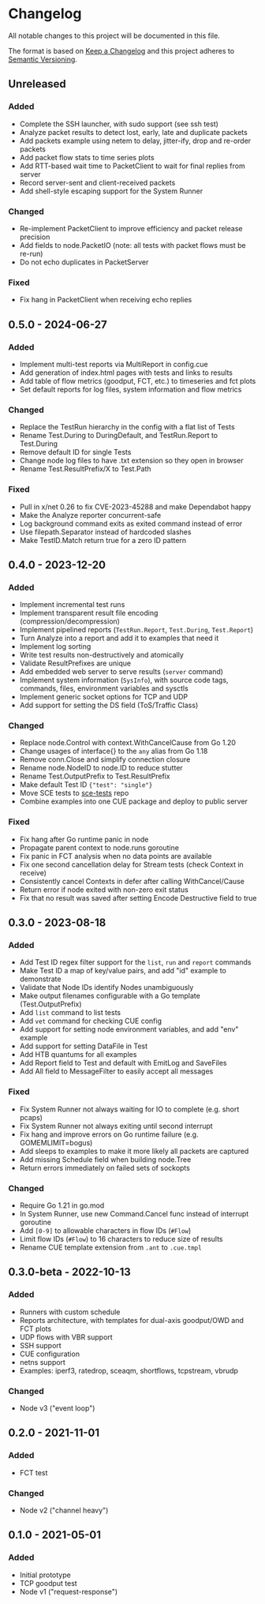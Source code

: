 # Changelog

All notable changes to this project will be documented in this file.

The format is based on [Keep a Changelog](http://keepachangelog.com/en/1.0.0/)
and this project adheres to
[Semantic Versioning](http://semver.org/spec/v2.0.0.html).

## Unreleased

### Added

- Complete the SSH launcher, with sudo support (see ssh test)
- Analyze packet results to detect lost, early, late and duplicate packets
- Add packets example using netem to delay, jitter-ify, drop and re-order packets
- Add packet flow stats to time series plots
- Add RTT-based wait time to PacketClient to wait for final replies from server
- Record server-sent and client-received packets
- Add shell-style escaping support for the System Runner

### Changed

- Re-implement PacketClient to improve efficiency and packet release precision
- Add fields to node.PacketIO (note: all tests with packet flows must be re-run)
- Do not echo duplicates in PacketServer

### Fixed

- Fix hang in PacketClient when receiving echo replies

## 0.5.0 - 2024-06-27

### Added

- Implement multi-test reports via MultiReport in config.cue
- Add generation of index.html pages with tests and links to results
- Add table of flow metrics (goodput, FCT, etc.) to timeseries and fct plots
- Set default reports for log files, system information and flow metrics

### Changed

- Replace the TestRun hierarchy in the config with a flat list of Tests
- Rename Test.During to DuringDefault, and TestRun.Report to Test.During
- Remove default ID for single Tests
- Change node log files to have .txt extension so they open in browser
- Rename Test.ResultPrefix/X to Test.Path

### Fixed

- Pull in x/net 0.26 to fix CVE-2023-45288 and make Dependabot happy
- Make the Analyze reporter concurrent-safe
- Log background command exits as exited command instead of error
- Use filepath.Separator instead of hardcoded slashes
- Make TestID.Match return true for a zero ID pattern

## 0.4.0 - 2023-12-20

### Added

- Implement incremental test runs
- Implement transparent result file encoding (compression/decompression)
- Implement pipelined reports (`TestRun.Report`, `Test.During`, `Test.Report`)
- Turn Analyze into a report and add it to examples that need it
- Implement log sorting
- Write test results non-destructively and atomically
- Validate ResultPrefixes are unique
- Add embedded web server to serve results (`server` command)
- Implement system information (`SysInfo`), with source code tags, commands,
  files, environment variables and sysctls
- Implement generic socket options for TCP and UDP
- Add support for setting the DS field (ToS/Traffic Class)

### Changed

- Replace node.Control with context.WithCancelCause from Go 1.20
- Change usages of interface{} to the `any` alias from Go 1.18
- Remove conn.Close and simplify connection closure
- Rename node.NodeID to node.ID to reduce stutter
- Rename Test.OutputPrefix to Test.ResultPrefix
- Make default Test ID `{"test": "single"}`
- Move SCE tests to [sce-tests](https://github.com/heistp/sce-tests) repo
- Combine examples into one CUE package and deploy to public server

### Fixed

- Fix hang after Go runtime panic in node
- Propagate parent context to node.runs goroutine
- Fix panic in FCT analysis when no data points are available
- Fix one second cancellation delay for Stream tests (check Context in receive)
- Consistently cancel Contexts in defer after calling WithCancel/Cause
- Return error if node exited with non-zero exit status
- Fix that no result was saved after setting Encode Destructive field to true

## 0.3.0 - 2023-08-18

### Added

- Add Test ID regex filter support for the `list`, `run` and `report` commands
- Make Test ID a map of key/value pairs, and add "id" example to demonstrate
- Validate that Node IDs identify Nodes unambiguously
- Make output filenames configurable with a Go template (Test.OutputPrefix)
- Add `list` command to list tests
- Add `vet` command for checking CUE config
- Add support for setting node environment variables, and add "env" example
- Add support for setting DataFile in Test
- Add HTB quantums for all examples
- Add Report field to Test and default with EmitLog and SaveFiles
- Add All field to MessageFilter to easily accept all messages

### Fixed

- Fix System Runner not always waiting for IO to complete (e.g. short pcaps)
- Fix System Runner not always exiting until second interrupt
- Fix hang and improve errors on Go runtime failure (e.g. GOMEMLIMIT=bogus)
- Add sleeps to examples to make it more likely all packets are captured
- Add missing Schedule field when building node.Tree
- Return errors immediately on failed sets of sockopts

### Changed

- Require Go 1.21 in go.mod
- In System Runner, use new Command.Cancel func instead of interrupt goroutine
- Add `[0-9]` to allowable characters in flow IDs (`#Flow`)
- Limit flow IDs (`#Flow`) to 16 characters to reduce size of results
- Rename CUE template extension from `.ant` to `.cue.tmpl`

## 0.3.0-beta - 2022-10-13

### Added

- Runners with custom schedule
- Reports architecture, with templates for dual-axis goodput/OWD and FCT plots
- UDP flows with VBR support
- SSH support
- CUE configuration
- netns support
- Examples: iperf3, ratedrop, sceaqm, shortflows, tcpstream, vbrudp

### Changed

- Node v3 ("event loop")

## 0.2.0 - 2021-11-01

### Added

- FCT test

### Changed

- Node v2 ("channel heavy")

## 0.1.0 - 2021-05-01

### Added

- Initial prototype
- TCP goodput test
- Node v1 ("request-response")
